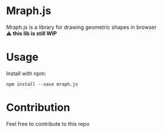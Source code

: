 # Mraph.js

Mraph.js is a library for drawing geometric shapes in browser  
**⚠️ this lib is still WIP**

# Usage

Install with npm:

```shell
npm install --save mraph.js
```

# Contribution

Feel free to contribute to this repo
